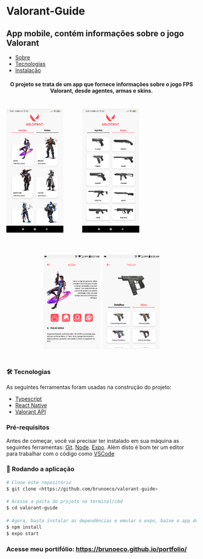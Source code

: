 ﻿# Valorant-Guide

## App mobile, contém informações sobre o jogo Valorant

<!--ts-->
   * [Sobre](#sobre)
   * [Tecnologias](#tecnologias)
   * [Instalação](#instalacao)
<!--te-->
    
<h4 align="center" id="sobre">
    O projeto se trata de um app que fornece informações sobre o jogo FPS Valorant, desde agentes, armas e skins.
</h4>

<h1 align="center" style="display:flex; flex-direction:row; gap:50px">
  <img alt="app" title="#app" width="30%" src="./readmeImages/image0.jpg" /> 
  <img alt="app" title="#app" width="30%" src="./readmeImages/image1.jpg" /> 
</h1>

<h1 align="center" style="display:inline-block">
  <img alt="app" title="#app" width="30%" src="./readmeImages/image2.png" /> 
  <img alt="app" title="#app" width="30%" src="./readmeImages/image3.png" /> 
</h1>

<h3 id="tecnologias"> 🛠 Tecnologias</h3>

As seguintes ferramentas foram usadas na construção do projeto:

- [Typescript](https://www.typescriptlang.org/)
- [React Native](https://reactnative.dev/)
- [Valorant API](https://valorant-api.com/)

<h3 id="instalacao"> Pré-requisitos</h3>

Antes de começar, você vai precisar ter instalado em sua máquina as seguintes ferramentas:
[Git](https://git-scm.com). 
[Node](https://nodejs.org/en/).
[Expo](https://expo.dev/).
Além disto é bom ter um editor para trabalhar com o código como [VSCode](https://code.visualstudio.com/)

### 🎲 Rodando a aplicação

```bash
# Clone este repositório
$ git clone <https://github.com/brunoeco/valorant-guide>

# Acesse a pasta do projeto no terminal/cmd
$ cd valorant-guide

# Agora, basta instalar as dependências e emular o expo, baixe o app do expo no celular
$ npm install
$ expo start

```

### Acesse meu portifólio: https://brunoeco.github.io/portfolio/
